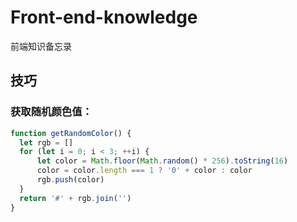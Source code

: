 # Front-end-knowledge
前端知识备忘录


## 技巧

### 获取随机颜色值：

```javascript
function getRandomColor() { 
  let rgb = [] 
  for (let i = 0; i < 3; ++i) { 
	  let color = Math.floor(Math.random() * 256).toString(16) 
	  color = color.length === 1 ? '0' + color : color 
	  rgb.push(color) 
  } 
  return '#' + rgb.join('') 
}
```

